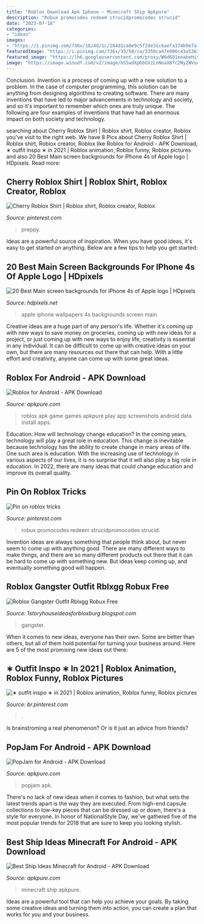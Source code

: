```yaml
---
title: "Roblox Download Apk Iphone ~ Minecraft Ship Apkpure"
description: "Robux promocodes redeem strucidpromocodes strucid"
date: "2023-07-18"
categories:
- "ideas"
images:
- "https://i.pinimg.com/736x/18/4d/1c/184d1ca8e9c5f2de31c6aefa374b9e7a.jpg"
featuredImage: "https://i.pinimg.com/736x/33/50/ca/3350ca47e986c43a53630570c202460b.jpg"
featured_image: "https://lh6.googleusercontent.com/proxy/W6d6Q1eeabeHis40Q5unhfgpG1EEtv9bd0dVb8ei-lSmLO5ykVDiduALXD-DBnbW1c6TNbF56VgGE6cDnEAQMJvmSc-sF8gC6rGQUGP2TCGCem9D8BP4u_K4e-C8EJl1rDUx7r8AS3mbPg7KM3d2bNA4zoQ3QVLYivnhNNUOW4eN8J2BcFj0s57qKvbBn-tBGs5VTXnSBxj3goXjP1Zlccmfe6bml2HSL8_pa7aEXw220DXBKbltcrXu91LwjOwglYyOgNvjuaSesRsGfK94h8hZrQwWXTREMFLLvfhdvohEiwxWLjtfSt0zxyGW9EEa2gjVlv7Vu-QAy7PvwzoYna9ZmtOC3ZOU7xaxFfOIJTxNVMQJFwOPt5jfaiRGpJS5WTZxBmSIuvbOyooqBiODdGbcQEEkdaQfIhZvVtTerpGpJwJfonOB2YLnlTk60zsFnaRPsaeZiQFlAKaTi2Tj67FyoaJQwtgcW0lTA80T8Fb_HvvMQWU23MMouao6ev7JN_92LynHnuRk6Kq23PRAolVqmQA5OoRrLYQd6Qc2Vmb9TnF6yF2VkSwfzX00O2Am1ynTeIkpybaBXOsfUdCMBOk097oln98IrZ7I5Mb9H4Ff35gU6G8-cCt7w7LMqxPiIfZ24TKGsNTUSWOT4MiDRapy16nrVSK6fdx_EYU2DDQCDYfeGbZMsBPa-WRh9GGH8C4BwFtSmj4DV6BdxH7waqJBVWjpgYPsv9W1h-4GdX2rgFp7CAKShIISEDT4YPt3i5VHkWKTNO-LMJO_pWVVpCDG8XDBE9jePPAtk-xb52FBjZQEM0TI696FPJOenL_flVck1nyIGAiODGOmzqlB0BtKc9CY3vUMrW0TOD2_-YVmtyI6Wx_DcLoy69LepXB9SgV3VqAJkh4Kr5kGDXuqvJQGoMWGS9eQltIttOjY6VkMhQ=w1200-h630-p-k-no-nu"
image: "https://image.winudf.com/v2/image/bS5wdXp6bGVzLnNoaXBfc2NyZWVuc2hvdHNfNV8zODdkODg0Yw/screen-5.jpg?h=800&amp;fakeurl=1&amp;type=.jpg"
---
```



Conclusion.
Invention is a process of coming up with a new solution to a problem. In the case of computer programming, this solution can be anything from designing algorithms to creating software. There are many inventions that have led to major advancements in technology and society, and so it's important to remember which ones are truly unique. The following are four examples of inventions that have had an enormous impact on both society and technology.

	

		
searching about Cherry Roblox Shirt | Roblox shirt, Roblox creator, Roblox you've visit to the right web. We have 8 Pics about Cherry Roblox Shirt | Roblox shirt, Roblox creator, Roblox like Roblox for Android - APK Download, ∗ outfit inspo ∗ in 2021 | Roblox animation, Roblox funny, Roblox pictures and also 20 Best Main screen backgrounds for iPhone 4s of Apple logo | HDpixels. Read more:
		
    
## Cherry Roblox Shirt | Roblox Shirt, Roblox Creator, Roblox

<img loading=lazy src="https://i.pinimg.com/736x/18/4d/1c/184d1ca8e9c5f2de31c6aefa374b9e7a.jpg" onerror="this.onerror=null;this.src='https://tse3.mm.bing.net/th?id=OIP.opUV1cXQ2R1jv719eX7OTQHaHE&amp;pid=15.1';" alt="Cherry Roblox Shirt | Roblox shirt, Roblox creator, Roblox">

_Source: pinterest.com_

>preppy. 

	

Ideas are a powerful source of inspiration. When you have good ideas, it's easy to get started on anything. Below are a few tips to help you get started: 

    
## 20 Best Main Screen Backgrounds For IPhone 4s Of Apple Logo | HDpixels

<img loading=lazy src="https://3.bp.blogspot.com/-amsubmr6r5k/T_llcSsb9RI/AAAAAAAABLw/tLQjTtMPLPs/s1600/2638_640x960_iphonehdwallpapers_net.jpg" onerror="this.onerror=null;this.src='https://tse4.mm.bing.net/th?id=OIP.pkDCKbwRqs_KvLq9HGj3IAHaLH&amp;pid=15.1';" alt="20 Best Main screen backgrounds for iPhone 4s of Apple logo | HDpixels">

_Source: hdpixels.net_

>apple iphone wallpapers 4s backgrounds screen main. 

	

Creative ideas are a huge part of any person's life. Whether it's coming up with new ways to save money on groceries, coming up with new ideas for a project, or just coming up with new ways to enjoy life, creativity is essential in any individual. It can be difficult to come up with creative ideas on your own, but there are many resources out there that can help. With a little effort and creativity, anyone can come up with some great ideas.

    
## Roblox For Android - APK Download

<img loading=lazy src="https://image.winudf.com/v2/image1/Y29tLnJvYmxveC5jbGllbnRfc2NyZWVuXzE3XzE1NTE3Mjk3MzlfMDM5/screen-17.jpg?h=800&amp;fakeurl=1&amp;type=.jpg" onerror="this.onerror=null;this.src='https://tse4.mm.bing.net/th?id=OIP.R0qiCp90iDzUPJSwpn8YTAHaDt&amp;pid=15.1';" alt="Roblox for Android - APK Download">

_Source: apkpure.com_

>roblox apk game games apkpure play app screenshots android data install apps. 

	

Education: How will technology change education?
In the coming years, technology will play a great role in education. This change is inevitable because technology has the ability to create change in many areas of life. One such area is education. With the increasing use of technology in various aspects of our lives, it is no surprise that it will also play a big role in education. In 2022, there are many ideas that could change education and improve its overall quality.

    
## Pin On Roblox Tricks

<img loading=lazy src="https://i.pinimg.com/736x/ce/8f/e1/ce8fe18f3870c80900d06926d34f2d11.jpg" onerror="this.onerror=null;this.src='https://tse1.mm.bing.net/th?id=OIP.spZeWiJIiT1Muk5wO0H7OQHaEK&amp;pid=15.1';" alt="Pin on roblox tricks">

_Source: pinterest.com_

>robux promocodes redeem strucidpromocodes strucid. 

	

Invention ideas are always something that people think about, but never seem to come up with anything good. There are many different ways to make things, and there are so many different products out there that it can be hard to come up with something new. But ideas keep coming up, and eventually something good will happen.

    
## Roblox Gangster Outfit Rblxgg Robux Free

<img loading=lazy src="https://lh6.googleusercontent.com/proxy/W6d6Q1eeabeHis40Q5unhfgpG1EEtv9bd0dVb8ei-lSmLO5ykVDiduALXD-DBnbW1c6TNbF56VgGE6cDnEAQMJvmSc-sF8gC6rGQUGP2TCGCem9D8BP4u_K4e-C8EJl1rDUx7r8AS3mbPg7KM3d2bNA4zoQ3QVLYivnhNNUOW4eN8J2BcFj0s57qKvbBn-tBGs5VTXnSBxj3goXjP1Zlccmfe6bml2HSL8_pa7aEXw220DXBKbltcrXu91LwjOwglYyOgNvjuaSesRsGfK94h8hZrQwWXTREMFLLvfhdvohEiwxWLjtfSt0zxyGW9EEa2gjVlv7Vu-QAy7PvwzoYna9ZmtOC3ZOU7xaxFfOIJTxNVMQJFwOPt5jfaiRGpJS5WTZxBmSIuvbOyooqBiODdGbcQEEkdaQfIhZvVtTerpGpJwJfonOB2YLnlTk60zsFnaRPsaeZiQFlAKaTi2Tj67FyoaJQwtgcW0lTA80T8Fb_HvvMQWU23MMouao6ev7JN_92LynHnuRk6Kq23PRAolVqmQA5OoRrLYQd6Qc2Vmb9TnF6yF2VkSwfzX00O2Am1ynTeIkpybaBXOsfUdCMBOk097oln98IrZ7I5Mb9H4Ff35gU6G8-cCt7w7LMqxPiIfZ24TKGsNTUSWOT4MiDRapy16nrVSK6fdx_EYU2DDQCDYfeGbZMsBPa-WRh9GGH8C4BwFtSmj4DV6BdxH7waqJBVWjpgYPsv9W1h-4GdX2rgFp7CAKShIISEDT4YPt3i5VHkWKTNO-LMJO_pWVVpCDG8XDBE9jePPAtk-xb52FBjZQEM0TI696FPJOenL_flVck1nyIGAiODGOmzqlB0BtKc9CY3vUMrW0TOD2_-YVmtyI6Wx_DcLoy69LepXB9SgV3VqAJkh4Kr5kGDXuqvJQGoMWGS9eQltIttOjY6VkMhQ=w1200-h630-p-k-no-nu" onerror="this.onerror=null;this.src='https://tse1.mm.bing.net/th?id=OIP.XS454Cp7OAHjQYkr3bVwggHaEK&amp;pid=15.1';" alt="Roblox Gangster Outfit Rblxgg Robux Free">

_Source: 1storyhouseideasforbloxburg.blogspot.com_

>gangster. 

	

When it comes to new ideas, everyone has their own. Some are better than others, but all of them hold potential for turning your business around. Here are 5 of the most promising new ideas out there: 

    
## ∗ Outfit Inspo ∗ In 2021 | Roblox Animation, Roblox Funny, Roblox Pictures

<img loading=lazy src="https://i.pinimg.com/736x/33/50/ca/3350ca47e986c43a53630570c202460b.jpg" onerror="this.onerror=null;this.src='https://tse1.mm.bing.net/th?id=OIP.SGvQZxsVk6HlsijKsqELTQHaNK&amp;pid=15.1';" alt="∗ outfit inspo ∗ in 2021 | Roblox animation, Roblox funny, Roblox pictures">

_Source: br.pinterest.com_

>. 

	

Is brainstroming a real phenomenon? Or is it just an advice from friends?

    
## PopJam For Android - APK Download

<img loading=lazy src="https://image.winudf.com/v2/image1/Y29tLm1pbmRjYW5keS5wb3BqYW1fc2NyZWVuX2lkXzEyXzE2MDEwODI5MjZfMDQx/screen-12.jpg?h=710&amp;fakeurl=1&amp;type=.jpg" onerror="this.onerror=null;this.src='https://tse4.mm.bing.net/th?id=OIP.s2k3J1ETmLeKAHES1P_4fQAAAA&amp;pid=15.1';" alt="PopJam for Android - APK Download">

_Source: apkpure.com_

>popjam apk. 

	

There's no lack of new ideas when it comes to fashion, but what sets the latest trends apart is the way they are executed. From high-end capsule collections to low-key pieces that can be dressed up or down, there's a style for everyone. In honor of NationalStyle Day, we've gathered five of the most popular trends for 2018 that are sure to keep you looking stylish.

    
## Best Ship Ideas Minecraft For Android - APK Download

<img loading=lazy src="https://image.winudf.com/v2/image/bS5wdXp6bGVzLnNoaXBfc2NyZWVuc2hvdHNfNV8zODdkODg0Yw/screen-5.jpg?h=800&amp;fakeurl=1&amp;type=.jpg" onerror="this.onerror=null;this.src='https://tse3.mm.bing.net/th?id=OIP.GFymUVuDVwI3HqZ9bohiwwHaEK&amp;pid=15.1';" alt="Best Ship Ideas Minecraft for Android - APK Download">

_Source: apkpure.com_

>minecraft ship apkpure. 

	

Ideas are a powerful tool that can help you achieve your goals. By taking some creative ideas and turning them into action, you can create a plan that works for you and your business.

